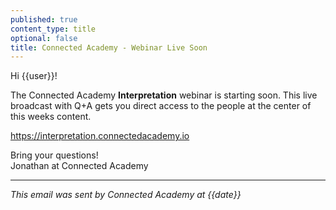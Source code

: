 ```yaml
---
published: true
content_type: title
optional: false
title: Connected Academy - Webinar Live Soon
---
```

Hi {{user}}!

The Connected Academy **Interpretation** webinar is starting soon. This live broadcast with Q+A gets you direct access to the people at the center of this weeks content.

https://interpretation.connectedacademy.io

Bring your questions!\
Jonathan at Connected Academy

----
_This email was sent by Connected Academy at {{date}}_

